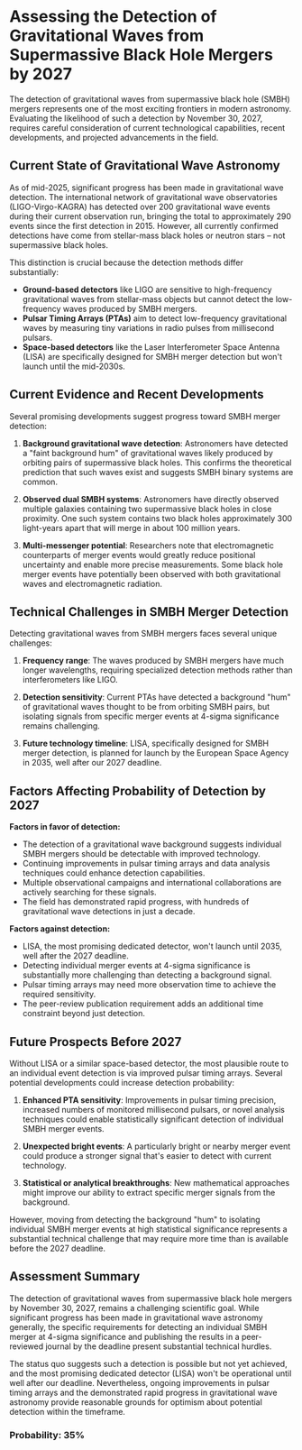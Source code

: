 # Assessing the Detection of Gravitational Waves from Supermassive Black Hole Mergers by 2027

The detection of gravitational waves from supermassive black hole (SMBH) mergers represents one of the most exciting frontiers in modern astronomy. Evaluating the likelihood of such a detection by November 30, 2027, requires careful consideration of current technological capabilities, recent developments, and projected advancements in the field.

## Current State of Gravitational Wave Astronomy

As of mid-2025, significant progress has been made in gravitational wave detection. The international network of gravitational wave observatories (LIGO-Virgo-KAGRA) has detected over 200 gravitational wave events during their current observation run, bringing the total to approximately 290 events since the first detection in 2015. However, all currently confirmed detections have come from stellar-mass black holes or neutron stars – not supermassive black holes.

This distinction is crucial because the detection methods differ substantially:

- **Ground-based detectors** like LIGO are sensitive to high-frequency gravitational waves from stellar-mass objects but cannot detect the low-frequency waves produced by SMBH mergers.
- **Pulsar Timing Arrays (PTAs)** aim to detect low-frequency gravitational waves by measuring tiny variations in radio pulses from millisecond pulsars.
- **Space-based detectors** like the Laser Interferometer Space Antenna (LISA) are specifically designed for SMBH merger detection but won't launch until the mid-2030s.

## Current Evidence and Recent Developments

Several promising developments suggest progress toward SMBH merger detection:

1. **Background gravitational wave detection**: Astronomers have detected a "faint background hum" of gravitational waves likely produced by orbiting pairs of supermassive black holes. This confirms the theoretical prediction that such waves exist and suggests SMBH binary systems are common.

2. **Observed dual SMBH systems**: Astronomers have directly observed multiple galaxies containing two supermassive black holes in close proximity. One such system contains two black holes approximately 300 light-years apart that will merge in about 100 million years.

3. **Multi-messenger potential**: Researchers note that electromagnetic counterparts of merger events would greatly reduce positional uncertainty and enable more precise measurements. Some black hole merger events have potentially been observed with both gravitational waves and electromagnetic radiation.

## Technical Challenges in SMBH Merger Detection

Detecting gravitational waves from SMBH mergers faces several unique challenges:

1. **Frequency range**: The waves produced by SMBH mergers have much longer wavelengths, requiring specialized detection methods rather than interferometers like LIGO.

2. **Detection sensitivity**: Current PTAs have detected a background "hum" of gravitational waves thought to be from orbiting SMBH pairs, but isolating signals from specific merger events at 4-sigma significance remains challenging.

3. **Future technology timeline**: LISA, specifically designed for SMBH merger detection, is planned for launch by the European Space Agency in 2035, well after our 2027 deadline.

## Factors Affecting Probability of Detection by 2027

**Factors in favor of detection:**

- The detection of a gravitational wave background suggests individual SMBH mergers should be detectable with improved technology.
- Continuing improvements in pulsar timing arrays and data analysis techniques could enhance detection capabilities.
- Multiple observational campaigns and international collaborations are actively searching for these signals.
- The field has demonstrated rapid progress, with hundreds of gravitational wave detections in just a decade.

**Factors against detection:**

- LISA, the most promising dedicated detector, won't launch until 2035, well after the 2027 deadline.
- Detecting individual merger events at 4-sigma significance is substantially more challenging than detecting a background signal.
- Pulsar timing arrays may need more observation time to achieve the required sensitivity.
- The peer-review publication requirement adds an additional time constraint beyond just detection.

## Future Prospects Before 2027

Without LISA or a similar space-based detector, the most plausible route to an individual event detection is via improved pulsar timing arrays. Several potential developments could increase detection probability:

1. **Enhanced PTA sensitivity**: Improvements in pulsar timing precision, increased numbers of monitored millisecond pulsars, or novel analysis techniques could enable statistically significant detection of individual SMBH merger events.

2. **Unexpected bright events**: A particularly bright or nearby merger event could produce a stronger signal that's easier to detect with current technology.

3. **Statistical or analytical breakthroughs**: New mathematical approaches might improve our ability to extract specific merger signals from the background.

However, moving from detecting the background "hum" to isolating individual SMBH merger events at high statistical significance represents a substantial technical challenge that may require more time than is available before the 2027 deadline.

## Assessment Summary

The detection of gravitational waves from supermassive black hole mergers by November 30, 2027, remains a challenging scientific goal. While significant progress has been made in gravitational wave astronomy generally, the specific requirements for detecting an individual SMBH merger at 4-sigma significance and publishing the results in a peer-reviewed journal by the deadline present substantial technical hurdles.

The status quo suggests such a detection is possible but not yet achieved, and the most promising dedicated detector (LISA) won't be operational until well after our deadline. Nevertheless, ongoing improvements in pulsar timing arrays and the demonstrated rapid progress in gravitational wave astronomy provide reasonable grounds for optimism about potential detection within the timeframe.

### Probability: 35%